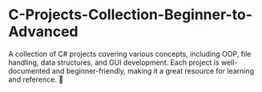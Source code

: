 # C-Projects-Collection-Beginner-to-Advanced
A collection of C# projects covering various concepts, including OOP, file handling, data structures, and GUI development. Each project is well-documented and beginner-friendly, making it a great resource for learning and reference. 🚀
